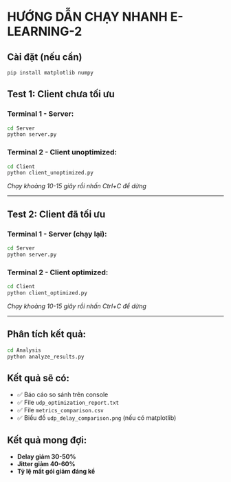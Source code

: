 # HƯỚNG DẪN CHẠY NHANH E-LEARNING-2

## Cài đặt (nếu cần)
```bash
pip install matplotlib numpy
```

## Test 1: Client chưa tối ưu

### Terminal 1 - Server:
```bash
cd Server
python server.py
```

### Terminal 2 - Client unoptimized:
```bash  
cd Client
python client_unoptimized.py
```
*Chạy khoảng 10-15 giây rồi nhấn Ctrl+C để dừng*

---

## Test 2: Client đã tối ưu

### Terminal 1 - Server (chạy lại):
```bash
cd Server  
python server.py
```

### Terminal 2 - Client optimized:
```bash
cd Client
python client_optimized.py
```
*Chạy khoảng 10-15 giây rồi nhấn Ctrl+C để dừng*

---

## Phân tích kết quả:
```bash
cd Analysis
python analyze_results.py
```

## Kết quả sẽ có:
- ✅ Báo cáo so sánh trên console  
- ✅ File `udp_optimization_report.txt`
- ✅ File `metrics_comparison.csv`
- ✅ Biểu đồ `udp_delay_comparison.png` (nếu có matplotlib)

## Kết quả mong đợi:
- **Delay giảm 30-50%** 
- **Jitter giảm 40-60%**
- **Tỷ lệ mất gói giảm đáng kể**
